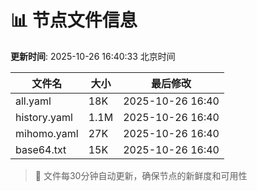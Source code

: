 # 📊 节点文件信息

**更新时间**: 2025-10-26 16:40:33 北京时间

| 文件名 | 大小 | 最后修改 |
|--------|------|----------|
| all.yaml | 18K | 2025-10-26 16:40 |
| history.yaml | 1.1M | 2025-10-26 16:40 |
| mihomo.yaml | 27K | 2025-10-26 16:40 |
| base64.txt | 15K | 2025-10-26 16:40 |

> 🔄 文件每30分钟自动更新，确保节点的新鲜度和可用性
